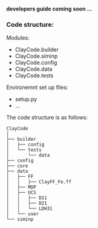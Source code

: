 


**developers guide coming soon ...**





### Code structure:

Modules:

* ClayCode.builder
* ClayCode.siminp
* ClayCode.config
* ClayCode.data
* ClayCode.tests

Environemnt set up files:

* setup.py
* ...


The code structure is as follows:
```shell
ClayCode
│
├── builder
│   ├── config
│   └── tests
│       └── data
├── config
├── core
├── data
│   ├── FF
│   │   ├── ClayFF_Fe.ff
│   ├── MDP
│   ├── UCS
│   │   ├── D11
│   │   ├── D21
│   │   └── LDH31
│   └── user
└── siminp

```


